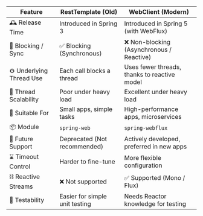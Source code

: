 | Feature                  | **RestTemplate** (Old)         | **WebClient** (Modern)                       |
| ------------------------ | ------------------------------ | -------------------------------------------- |
| 🕰️ Release Time         | Introduced in Spring 3         | Introduced in Spring 5 (with WebFlux)        |
| 🔁 Blocking / Sync       | ✅ Blocking (Synchronous)       | ❌ Non-blocking (Asynchronous / Reactive)     |
| ⚙️ Underlying Thread Use | Each call blocks a thread      | Uses fewer threads, thanks to reactive model |
| 🧵 Thread Scalability    | Poor under heavy load          | Excellent under heavy load                   |
| 🧪 Suitable For          | Small apps, simple tasks       | High-performance apps, microservices         |
| 📦 Module                | `spring-web`                   | `spring-webflux`                             |
| 🚀 Future Support        | Deprecated (Not recommended)   | Actively developed, preferred in new apps    |
| ⌛ Timeout Control        | Harder to fine-tune            | More flexible configuration                  |
| ⛓️ Reactive Streams      | ❌ Not supported                | ✅ Supported (Mono / Flux)                    |
| 🧰 Testability           | Easier for simple unit testing | Needs Reactor knowledge for testing          |

